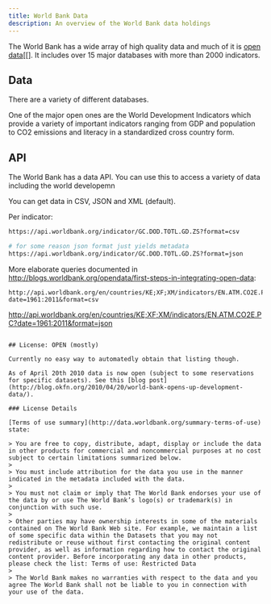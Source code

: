 ```yaml
---
title: World Bank Data
description: An overview of the World Bank data holdings
---
```


The World Bank has a wide array of high quality data and much of it is [open data][[]. It includes over 15 major databases with more than 2000 indicators.

[open data]: https://opendefinition.org/

## Data

There are a variety of different databases.

One of the major open ones are the World Development Indicators which provide a variety of important indicators ranging from GDP and population to CO2 emissions and literacy in a standardized cross country form.

## API

The World Bank has a data API. You can use this to access a variety of data including the world developemn

You can get data in CSV, JSON and XML (default).

Per indicator:

```bash
https://api.worldbank.org/indicator/GC.DOD.TOTL.GD.ZS?format=csv

# for some reason json format just yields metadata
https://api.worldbank.org/indicator/GC.DOD.TOTL.GD.ZS?format=json
```

More elaborate queries documented in http://blogs.worldbank.org/opendata/first-steps-in-integrating-open-data:

```
http://api.worldbank.org/en/countries/KE;XF;XM/indicators/EN.ATM.CO2E.PC?date=1961:2011&format=csv

```
http://api.worldbank.org/en/countries/KE;XF;XM/indicators/EN.ATM.CO2E.PC?date=1961:2011&format=json
```

## License: OPEN (mostly)

Currently no easy way to automatedly obtain that listing though.

As of April 20th 2010 data is now open (subject to some reservations for specific datasets). See this [blog post](http://blog.okfn.org/2010/04/20/world-bank-opens-up-development-data/).

### License Details

[Terms of use summary](http://data.worldbank.org/summary-terms-of-use) state:

> You are free to copy, distribute, adapt, display or include the data in other products for commercial and noncommercial purposes at no cost subject to certain limitations summarized below.
> 
> You must include attribution for the data you use in the manner indicated in the metadata included with the data.
> 
> You must not claim or imply that The World Bank endorses your use of the data by or use The World Bank’s logo(s) or trademark(s) in conjunction with such use.
>
> Other parties may have ownership interests in some of the materials contained on The World Bank Web site. For example, we maintain a list of some specific data within the Datasets that you may not redistribute or reuse without first contacting the original content provider, as well as information regarding how to contact the original content provider. Before incorporating any data in other products, please check the list: Terms of use: Restricted Data
>
> The World Bank makes no warranties with respect to the data and you agree The World Bank shall not be liable to you in connection with your use of the data.

